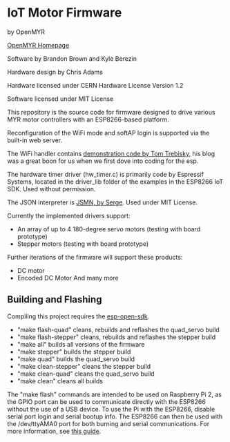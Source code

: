 IoT Motor Firmware
==================
by OpenMYR

[OpenMYR Homepage](http://www.OpenMYR.com/)

Software by Brandon Brown and Kyle Berezin

Hardware design by Chris Adams

Hardware licensed under CERN Hardware License Version 1.2

Software licensed under MIT License

This repository is the source code for firmware designed to drive various MYR motor controllers with an ESP8266-based platform.
	
Reconfiguration of the WiFi mode and softAP login is supported via the built-in web server.

The WiFi handler contains [demonstration code by Tom Trebisky](http://cholla.mmto.org/esp8266/sdk/examples/wifi.html), his blog was a great boon for us when we first dove into coding for the esp.

The hardware timer driver (hw_timer.c) is primarily code by Espressif Systems, located in the driver_lib folder of the examples in the ESP8266 IoT SDK. Used without permission.

The JSON interpreter is [JSMN, by Serge](https://github.com/zserge/jsmn). Used under MIT License.

Currently the implemented drivers support:
* An array of up to 4 180-degree servo motors (testing with board prototype)
* Stepper motors (testing with board prototype)

Further iterations of the firmware will support these products:
* DC motor
* Encoded DC Motor
And many more

Building and Flashing
---------------------
Compiling this project requires the [esp-open-sdk](https://github.com/pfalcon/esp-open-sdk).

* "make flash-quad" cleans, rebuilds and reflashes the quad_servo build
* "make flash-stepper" cleans, rebuilds and reflashes the stepper build
* "make all" builds all versions of the firmware
* "make stepper" builds the stepper build
* "make quad" builds the quad_servo build
* "make clean-stepper" cleans the stepper build
* "make clean-quad" cleans the quad_servo build
* "make clean" cleans all builds


The "make flash" commands are intended to be used on Raspberry Pi 2, as the GPIO port can be used to communicate directly with the ESP8266 without the use of a USB device.
To use the Pi with the ESP8266, disable serial port login and serial bootup info. The ESP8266 can then be used with the /dev/ttyAMA0 port for both burning and serial communications.
For more information, see [this guide](www.extragsm.com/blog/2014/12/03/connect-esp8266-to-raspberry-pi/).

